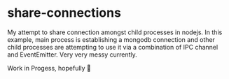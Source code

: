 # share-connections

My attempt to share connection amongst child processes in nodejs.
In this example, main process is establishing a mongodb connection and other child processes are attempting to use it via a combination of IPC channel and EventEmitter.
Very very messy currently.

Work in Progess, hopefully 🙂
